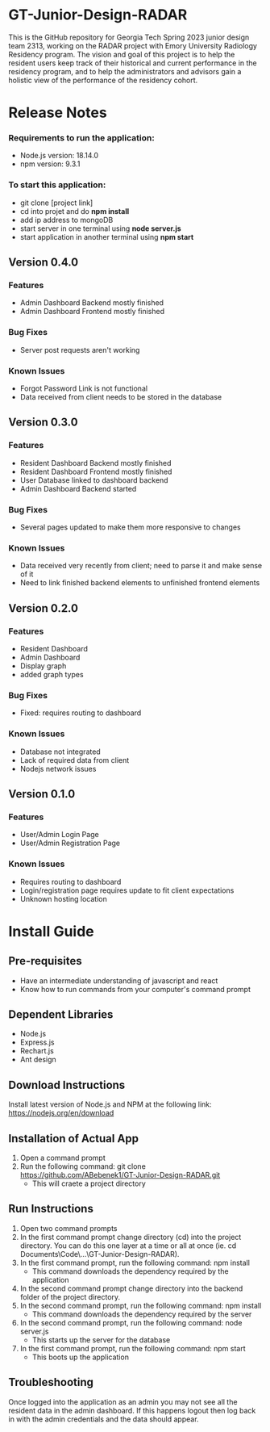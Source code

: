 # GT-Junior-Design-RADAR
This is the GitHub repository for Georgia Tech Spring 2023 junior design team 2313, working on the RADAR project with Emory University Radiology Residency program. The vision and goal of this project is to help the resident users keep track of their historical and current performance in the residency program, and to help the administrators and advisors gain a holistic view of the performance of the residency cohort.

# Release Notes

### Requirements to run the application:
* Node.js version: 18.14.0
* npm version: 9.3.1

### To start this application:
* git clone [project link]
* cd into projet and do **npm install**
* add ip address to mongoDB
* start server in one terminal using **node server.js**
* start application in another terminal using **npm start**  

## Version 0.4.0

### Features
* Admin Dashboard Backend mostly finished
* Admin Dashboard Frontend mostly finished

### Bug Fixes
* Server post requests aren't working

### Known Issues
* Forgot Password Link is not functional
* Data received from client needs to be stored in the database

## Version 0.3.0

### Features
* Resident Dashboard Backend mostly finished
* Resident Dashboard Frontend mostly finished
* User Database linked to dashboard backend
* Admin Dashboard Backend started

### Bug Fixes
* Several pages updated to make them more responsive to changes

### Known Issues
* Data received very recently from client; need to parse it and make sense of it
* Need to link finished backend elements to unfinished frontend elements

## Version 0.2.0

### Features
* Resident Dashboard
* Admin Dashboard
* Display graph
* added graph types

### Bug Fixes
* Fixed: requires routing to dashboard

### Known Issues
* Database not integrated
* Lack of required data from client
* Nodejs network issues

## Version 0.1.0

### Features
* User/Admin Login Page
* User/Admin Registration Page

### Known Issues
* Requires routing to dashboard
* Login/registration page requires update to fit client expectations
* Unknown hosting location

# Install Guide

## Pre-requisites
* Have an intermediate understanding of javascript and react
* Know how to run commands from your computer's command prompt

## Dependent Libraries
* Node.js
* Express.js
* Rechart.js
* Ant design

## Download Instructions
Install latest version of Node.js and NPM at the following link: https://nodejs.org/en/download 

## Installation of Actual App
1. Open a command prompt
2. Run the following command: git clone https://github.com/ABebenek1/GT-Junior-Design-RADAR.git
    * This will craete a project directory

## Run Instructions
1. Open two command prompts
2. In the first command prompt change directory (cd) into the project directory. You can do this one layer at a time or all at once (ie. cd Documents\Code\…\GT-Junior-Design-RADAR).
3. In the first command prompt, run the following command: npm install
    * This command downloads the dependency required by the application
4. In the second command prompt change directory into the backend folder of the project directory.
5. In the second command prompt, run the following command: npm install
    * This command downloads the dependency required by the server
6. In the second command prompt, run the following command: node server.js
    * This starts up the server for the database
7. In the first command prompt, run the following command: npm start
    * This boots up the application
    
## Troubleshooting
Once logged into the application as an admin you may not see all the resident data in the admin dashboard. If this happens logout then log back in with the admin credentials and the data should appear.
